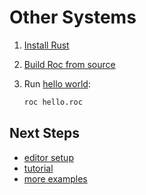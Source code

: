 # Other Systems

1. [Install Rust](https://rustup.rs/)

1. [Build Roc from source](https://github.com/roc-lang/roc/blob/main/BUILDING_FROM_SOURCE.md)

1. Run [hello world](https://github.com/roc-lang/examples/blob/main/examples/HelloWorld/main.roc):

    ```sh
    roc hello.roc
    ```

## Next Steps

- [editor setup](https://www.roc-lang.org/install#editor-extensions)
- [tutorial](https://www.roc-lang.org/tutorial)
- [more examples](https://www.roc-lang.org/examples)
